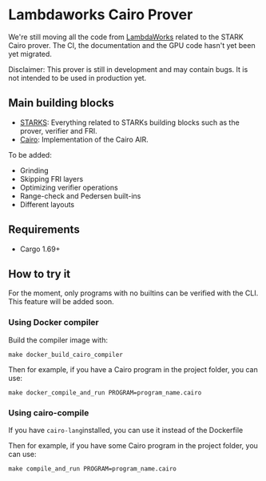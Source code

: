 # Lambdaworks Cairo Prover

We're still moving all the code from [LambdaWorks](https://github.com/lambdaclass/lambdaworks) related to the STARK Cairo prover.
The CI, the documentation and the GPU code hasn't yet been yet migrated.

Disclaimer: This prover is still in development and may contain bugs. It is not intended to be used in production yet.

## Main building blocks

- [STARKS](https://github.com/lambdaclass/lambdaworks_cairo_prover/tree/main/src/starks): Everything related to STARKs building blocks such as the prover, verifier and FRI.
- [Cairo](https://github.com/lambdaclass/lambdaworks_cairo_prover/tree/main/src/cairo): Implementation of the Cairo AIR.

To be added:

- Grinding
- Skipping FRI layers
- Optimizing verifier operations
- Range-check and Pedersen built-ins
- Different layouts

## Requirements

- Cargo 1.69+
  
## How to try it

For the moment, only programs with no builtins can be verified with the CLI. This
feature will be added soon.

### Using Docker compiler

Build the compiler image with:

`make docker_build_cairo_compiler`

Then for example, if you have a Cairo program in the project folder, you can use:

`make docker_compile_and_run PROGRAM=program_name.cairo`

### Using cairo-compile

If you have `cairo-lang`installed, you can use it instead of the Dockerfile

Then for example, if you have some Cairo program in the project folder, you can use:

`make compile_and_run PROGRAM=program_name.cairo`
